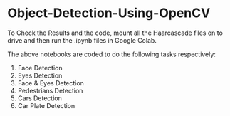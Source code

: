 # Object-Detection-Using-OpenCV

To Check the Results and the code, mount all the Haarcascade files on to drive and then run the .ipynb files in Google Colab.

The above notebooks are coded to do the following tasks respectively:
1. Face Detection
2. Eyes Detection
3. Face & Eyes Detection
4. Pedestrians Detection
5. Cars Detection
6. Car Plate Detection
